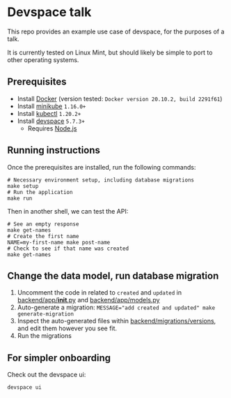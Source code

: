 # Devspace talk

This repo provides an example use case of devspace, for the purposes of a talk.

It is currently tested on Linux Mint, but should likely be simple to port to other operating systems.

## Prerequisites

- Install [Docker](https://www.docker.com/get-started) (version tested: `Docker version 20.10.2, build 2291f61`)
- Install [minikube](https://minikube.sigs.k8s.io/docs/) `1.16.0+`
- Install [kubectl](https://kubernetes.io/docs/reference/kubectl/kubectl/) `1.20.2+`
- Install [devspace](https://devspace.sh/) `5.7.3+`
  - Requires [Node.js](https://nodejs.org/en/)

## Running instructions

Once the prerequisites are installed, run the following commands:

```shell
# Necessary environment setup, including database migrations
make setup
# Run the application
make run
```

Then in another shell, we can test the API:

```shell
# See an empty response
make get-names
# Create the first name
NAME=my-first-name make post-name
# Check to see if that name was created
make get-names
```

## Change the data model, run database migration

1. Uncomment the code in related to `created` and `updated` in [backend/app/__init__.py](./backend/app/__init__.py) and [backend/app/models.py](./backend/app/models.py)
2. Auto-generate a migration: `MESSAGE="add created and updated" make generate-migration`
3. Inspect the auto-generated files within [backend/migrations/versions](./backend/migrations/versions), and edit them however you see fit.
4. Run the migrations

## For simpler onboarding

Check out the devspace ui:

```shell
devspace ui
```
